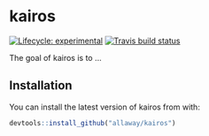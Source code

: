 
<!-- README.md is generated from README.Rmd. Please edit that file -->

# kairos

<!-- badges: start -->

[![Lifecycle:
experimental](https://img.shields.io/badge/lifecycle-experimental-orange.svg)](https://www.tidyverse.org/lifecycle/#experimental)
[![Travis build
status](https://travis-ci.org/allaway/kairos.svg?branch=master)](https://travis-ci.org/allaway/kairos)
<!-- badges: end -->

The goal of kairos is to …

## Installation

You can install the latest version of kairos from with:

``` r
devtools::install_github("allaway/kairos")
```
